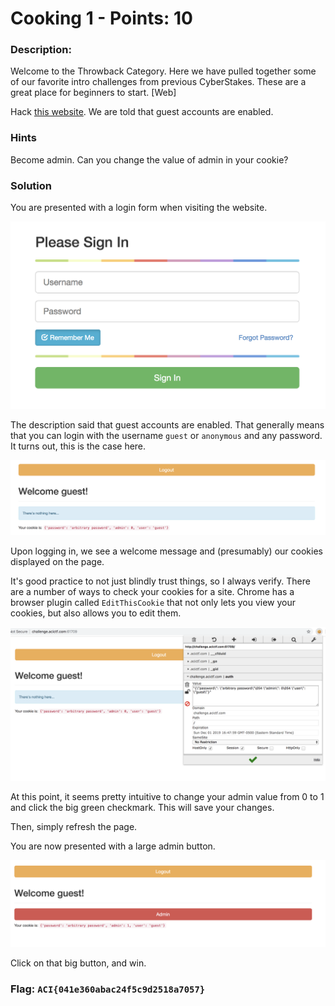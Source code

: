 # Cooking 1 - Points: 10

### Description:

Welcome to the Throwback Category. Here we have pulled together some of our favorite intro challenges from previous CyberStakes. These are a great place for beginners to start.
[Web]

Hack [this website](http://challenge.acictf.com:61709/). We are told that guest accounts are enabled.

### Hints

Become admin.
Can you change the value of admin in your cookie?


### Solution

You are presented with a login form when visiting the website.

![1](img/1.png)

The description said that guest accounts are enabled. That generally means that you can login with the username `guest` or `anonymous` and any password. It turns out, this is the case here.

![2](img/2.png)

Upon logging in, we see a welcome message and (presumably) our cookies displayed on the page.

It's good practice to not just blindly trust things, so I always verify. There are a number of ways to check your cookies for a site. Chrome has a browser plugin called `EditThisCookie` that not only lets you view your cookies, but also allows you to edit them.

![3](img/3.png)

At this point, it seems pretty intuitive to change your admin value from 0 to 1 and click the big green checkmark. This will save your changes.

Then, simply refresh the page.

You are now presented with a large admin button.

![4](img/4.png)

Click on that big button, and win.

### Flag: `ACI{041e360abac24f5c9d2518a7057}`

